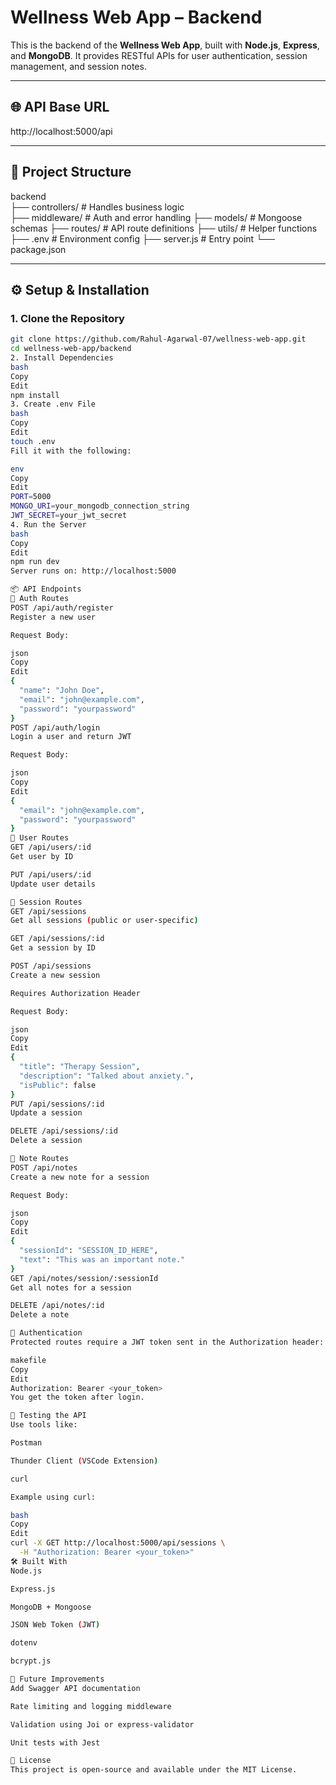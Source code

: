 # Wellness Web App – Backend

This is the backend of the **Wellness Web App**, built with **Node.js**, **Express**, and **MongoDB**. It provides RESTful APIs for user authentication, session management, and session notes.

---

## 🌐 API Base URL

http://localhost:5000/api

---

## 📁 Project Structure

backend  
├── controllers/ # Handles business logic  
├── middleware/ # Auth and error handling
├── models/ # Mongoose schemas
├── routes/ # API route definitions
├── utils/ # Helper functions
├── .env # Environment config
├── server.js # Entry point
└── package.json

---

## ⚙️ Setup & Installation

### 1. Clone the Repository

```bash
git clone https://github.com/Rahul-Agarwal-07/wellness-web-app.git
cd wellness-web-app/backend
2. Install Dependencies
bash
Copy
Edit
npm install
3. Create .env File
bash
Copy
Edit
touch .env
Fill it with the following:

env
Copy
Edit
PORT=5000
MONGO_URI=your_mongodb_connection_string
JWT_SECRET=your_jwt_secret
4. Run the Server
bash
Copy
Edit
npm run dev
Server runs on: http://localhost:5000

📦 API Endpoints
🔐 Auth Routes
POST /api/auth/register
Register a new user

Request Body:

json
Copy
Edit
{
  "name": "John Doe",
  "email": "john@example.com",
  "password": "yourpassword"
}
POST /api/auth/login
Login a user and return JWT

Request Body:

json
Copy
Edit
{
  "email": "john@example.com",
  "password": "yourpassword"
}
👤 User Routes
GET /api/users/:id
Get user by ID

PUT /api/users/:id
Update user details

📘 Session Routes
GET /api/sessions
Get all sessions (public or user-specific)

GET /api/sessions/:id
Get a session by ID

POST /api/sessions
Create a new session

Requires Authorization Header

Request Body:

json
Copy
Edit
{
  "title": "Therapy Session",
  "description": "Talked about anxiety.",
  "isPublic": false
}
PUT /api/sessions/:id
Update a session

DELETE /api/sessions/:id
Delete a session

📝 Note Routes
POST /api/notes
Create a new note for a session

Request Body:

json
Copy
Edit
{
  "sessionId": "SESSION_ID_HERE",
  "text": "This was an important note."
}
GET /api/notes/session/:sessionId
Get all notes for a session

DELETE /api/notes/:id
Delete a note

🔐 Authentication
Protected routes require a JWT token sent in the Authorization header:

makefile
Copy
Edit
Authorization: Bearer <your_token>
You get the token after login.

🧪 Testing the API
Use tools like:

Postman

Thunder Client (VSCode Extension)

curl

Example using curl:

bash
Copy
Edit
curl -X GET http://localhost:5000/api/sessions \
  -H "Authorization: Bearer <your_token>"
🛠 Built With
Node.js

Express.js

MongoDB + Mongoose

JSON Web Token (JWT)

dotenv

bcrypt.js

📌 Future Improvements
Add Swagger API documentation

Rate limiting and logging middleware

Validation using Joi or express-validator

Unit tests with Jest

📄 License
This project is open-source and available under the MIT License.
